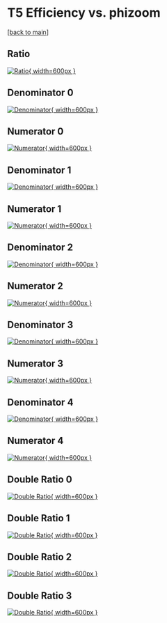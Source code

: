 # T5 Efficiency vs. phizoom

[[back to main](./)]



## Ratio

[![Ratio](../mtv/var/T5_base_13_1_eff_phizoom.png){ width=600px }](../mtv/var/T5_base_13_1_eff_phizoom.pdf)

## Denominator 0

[![Denominator](../mtv/den/T5_base_13_1_eff_phizoom_den0.png){ width=600px }](../mtv/den/T5_base_13_1_eff_phizoom_den0.pdf)

## Numerator 0

[![Numerator](../mtv/num/T5_base_13_1_eff_phizoom_num0.png){ width=600px }](../mtv/num/T5_base_13_1_eff_phizoom_num0.pdf)

## Denominator 1

[![Denominator](../mtv/den/T5_base_13_1_eff_phizoom_den1.png){ width=600px }](../mtv/den/T5_base_13_1_eff_phizoom_den1.pdf)

## Numerator 1

[![Numerator](../mtv/num/T5_base_13_1_eff_phizoom_num1.png){ width=600px }](../mtv/num/T5_base_13_1_eff_phizoom_num1.pdf)

## Denominator 2

[![Denominator](../mtv/den/T5_base_13_1_eff_phizoom_den2.png){ width=600px }](../mtv/den/T5_base_13_1_eff_phizoom_den2.pdf)

## Numerator 2

[![Numerator](../mtv/num/T5_base_13_1_eff_phizoom_num2.png){ width=600px }](../mtv/num/T5_base_13_1_eff_phizoom_num2.pdf)

## Denominator 3

[![Denominator](../mtv/den/T5_base_13_1_eff_phizoom_den3.png){ width=600px }](../mtv/den/T5_base_13_1_eff_phizoom_den3.pdf)

## Numerator 3

[![Numerator](../mtv/num/T5_base_13_1_eff_phizoom_num3.png){ width=600px }](../mtv/num/T5_base_13_1_eff_phizoom_num3.pdf)

## Denominator 4

[![Denominator](../mtv/den/T5_base_13_1_eff_phizoom_den4.png){ width=600px }](../mtv/den/T5_base_13_1_eff_phizoom_den4.pdf)

## Numerator 4

[![Numerator](../mtv/num/T5_base_13_1_eff_phizoom_num4.png){ width=600px }](../mtv/num/T5_base_13_1_eff_phizoom_num4.pdf)

## Double Ratio 0

[![Double Ratio](../mtv/ratio/T5_base_13_1_eff_phizoom_ratio0.png){ width=600px }](../mtv/ratio/T5_base_13_1_eff_phizoom_ratio0.pdf)

## Double Ratio 1

[![Double Ratio](../mtv/ratio/T5_base_13_1_eff_phizoom_ratio1.png){ width=600px }](../mtv/ratio/T5_base_13_1_eff_phizoom_ratio1.pdf)

## Double Ratio 2

[![Double Ratio](../mtv/ratio/T5_base_13_1_eff_phizoom_ratio2.png){ width=600px }](../mtv/ratio/T5_base_13_1_eff_phizoom_ratio2.pdf)

## Double Ratio 3

[![Double Ratio](../mtv/ratio/T5_base_13_1_eff_phizoom_ratio3.png){ width=600px }](../mtv/ratio/T5_base_13_1_eff_phizoom_ratio3.pdf)

